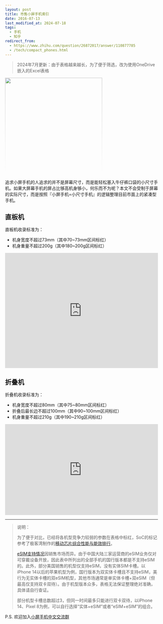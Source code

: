 ```yaml
---
layout: post
title: 市售小屏手机索引
date: 2016-07-13
last_modified_at: 2024-07-18
tags:
  - 手机
  - 知乎
redirect_from:
  - https://www.zhihu.com/question/26872017/answer/110877785
  - /tech/compact_phones.html
---
```

> 2024年7月更新：由于表格越来越长，为了便于筛选，改为使用OneDrive嵌入的Excel表格

<img src="https://telegra.ph/file/022722a8670eea45acc5f.png" width="320" height="320" style="mask: linear-gradient(black,transparent);">

追求小屏手机的人追求的并不是屏幕尺寸，而是能轻松塞入牛仔裤口袋的小尺寸手机。如果大屏幕手机的屏占比够高机身够小，何乐而不为呢？本文不会受制于屏幕的实际尺寸，而是按照『小屏手机=小尺寸手机』的逻辑整理目前市面上的紧凑型手机。

## 直板机

直板机收录标准为：

- 机身宽度不超过73mm（其中70~73mm区间标红）
- 机身重量不超过200g（其中180~200g区间标红）

<iframe width="100%" height="380" frameborder="0" scrolling="no" src="https://onedrive.live.com/embed?resid=4AAEB7B8AF6F1FCF%21168081&authkey=%21ACVeUksqMDriC9k&em=2&Item=%E8%A1%A81&wdHideGridlines=True&wdInConfigurator=True&wdInConfigurator=True"></iframe>

## 折叠机

折叠机收录标准为：

- 机身宽度不超过80mm（其中75~80mm区间标红）
- 折叠后最长边不超过100mm（其中90~100mm区间标红）
- 机身重量不超过210g（其中190~210g区间标红）

<iframe width="100%" height="300" frameborder="0" scrolling="no" src="https://onedrive.live.com/embed?resid=4AAEB7B8AF6F1FCF%21168081&authkey=%21ACVeUksqMDriC9k&em=2&Item=%E8%A1%A82&wdHideGridlines=True&wdInConfigurator=True&wdInConfigurator=True"></iframe>

---

> 说明：
> 
> 为了便于对比，已经将各机型竞争力较弱的参数在表格中标红，SoC的标记参考了极客湾制作的[移动芯片综合性能与能效排行](https://www.socpk.com/)。
> 
> [eSIM支持情况](https://bmzhp.com/uncategorized/516.html)因销售市场而异。由于中国大陆三家运营商的eSIM业务仅对可穿戴设备开放，因此表中所列出的全部手机的国行版本都是不支持eSIM的。此外，部分美国销售的机型仅支持eSIM，没有实体SIM卡槽。以iPhone 14以后的苹果机型为例，国行版本为双实体卡槽且不支持eSIM，美行为无实体卡槽的双eSIM机型，其他市场通常是单实体卡槽+双eSIM（但最高仅支持双卡双待）。由于机型版本众多，表格无法保证整理绝对准确，具体请自行查证。
> 
> 部分机型卡槽总数超过3，但同一时间最多只能进行双卡双待，以iPhone 14、Pixel 8为例，可以自行选择“实体+eSIM”或者“eSIM+eSIM”的组合。

P.S. 欢迎加入[小屏手机中文交流群](https://t.me/compact_phones)